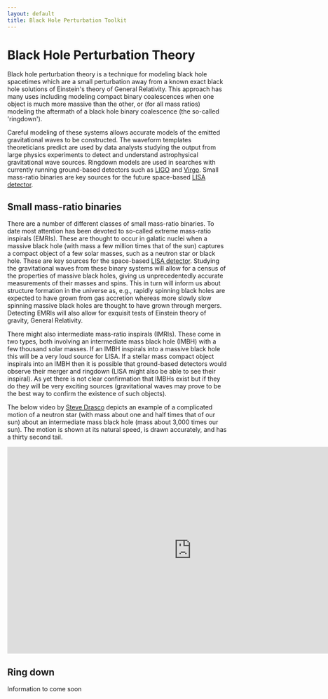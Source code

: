 ```yaml
---
layout: default
title: Black Hole Perturbation Toolkit
---
```


# Black Hole Perturbation Theory

Black hole perturbation theory is a technique for modeling black hole spacetimes which are a small perturbation away from a known exact black hole solutions of Einstein's theory of General Relativity. This approach has many uses including modeling compact binary coalescences when one object is much more massive than the other, or (for all mass ratios) modeling the aftermath of a black hole binary coalescence (the so-called 'ringdown').

Careful modeling of these systems allows accurate models of the emitted gravitational waves to be constructed. The waveform templates theoreticians predict are used by data analysts studying the output from large physics experiments to detect and understand astrophysical gravitational wave sources. Ringdown models are used in searches with currently running ground-based detectors such as [LIGO](http://ligo.org/) and [Virgo](http://www.virgo-gw.eu/). Small mass-ratio binaries are key sources for the future space-based [LISA detector](https://www.lisamission.org/).

## Small mass-ratio binaries

There are a number of different classes of small mass-ratio binaries. To date most attention has been devoted to so-called extreme mass-ratio inspirals (EMRIs). These are thought to occur in galatic nuclei when a massive black hole (with mass a few million times that of the sun) captures a compact object of a few solar masses, such as a neutron star or black hole. These are key sources for the space-based [LISA detector](https://www.lisamission.org/). Studying the gravitational waves from these binary systems will allow for a census of the properties of massive black holes, giving us unprecedentedly accurate measurements of their masses and spins. This in turn will inform us about structure formation in the universe as, e.g., rapidly spinning black holes are expected to have grown from gas accretion whereas more slowly slow spinning massive black holes are thought to have grown through mergers. Detecting EMRIs will also allow for exquisit tests of Einstein theory of gravity, General Relativity.

There might also intermediate mass-ratio inspirals (IMRIs). These come in two types, both involving an intermediate mass black hole (IMBH) with a few thousand solar masses. If an IMBH inspirals into a massive black hole this will be a very loud source for LISA. If a stellar mass compact object inspirals into an IMBH then it is possible that ground-based detectors would observe their merger and ringdown (LISA might also be able to see their inspiral). As yet there is not clear confirmation that IMBHs exist but if they do they will be very exciting sources (gravitational waves may prove to be the best way to confirm the existence of such objects).

The below video by [Steve Drasco](https://www.calpoly.edu/~sdrasco/) depicts an example of a complicated motion of a neutron star (with mass about one and half times that of our sun) about an intermediate mass black hole (mass about 3,000 times our sun). The motion is shown at its natural speed, is drawn accurately, and has a thirty second tail.  

<iframe width="840" height="472" src="https://www.youtube.com/embed/1VJU50dFhfc" frameborder="0" allowfullscreen></iframe>

## Ring down

Information to come soon